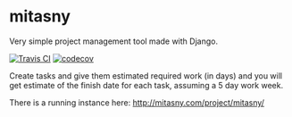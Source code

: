 # mitasny

Very simple project management tool made with Django.

[![Travis CI](https://travis-ci.org/jarnoln/mitasny.png)](https://travis-ci.org/jarnoln/mitasny)
[![codecov](https://codecov.io/gh/jarnoln/mitasny/branch/master/graph/badge.svg)](https://codecov.io/gh/jarnoln/mitasny)

Create tasks and give them estimated required work (in days) and you will get estimate of the finish date for each task,
assuming a 5 day work week.

There is a running instance here:
http://mitasny.com/project/mitasny/

